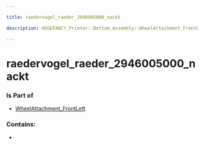 ```yaml
---

title: raedervogel_raeder_2946005000_nackt

description: HUGEFANCY_Printer::Bottom_Assembly::WheelAttachment_FrontLeft::raedervogel_raeder_2946005000_nackt

---
```

# raedervogel_raeder_2946005000_nackt
<script>
    var geoarray = '{"raedervogel_raeder_2946005000_nackt": {}}';
</script>
<script>
    var basepath = '/assets/HUGEFANCY_Printer/Bottom_Assembly/WheelAttachment_FrontLeft/';
</script>
<link rel="stylesheet" href="/css/container.css">

<div id="container"></div>

<!-- these are the required scripts for the three.js scene -->
<script src="/lib/three.min.js"></script>
<script src="/lib/OrbitControls.js"></script>
<script src="/lib/RectAreaLightUniformsLib.js"></script>
<!-- this is your app's lib file -->
<script src="/lib/triceratops_app.js"></script>
### Is Part of
- [WheelAttachment_FrontLeft](../WheelAttachment_FrontLeft)  

### Contains:
- [](./raedervogel_raeder_2946005000_nackt/)

